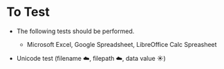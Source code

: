 # To Test

- The following tests should be performed. 
	- Microsoft Excel, Google Spreadsheet, LibreOffice Calc Spreasheet

- Unicode test (filename :cloud:, filepath :cloud:, data value :sunny:)
